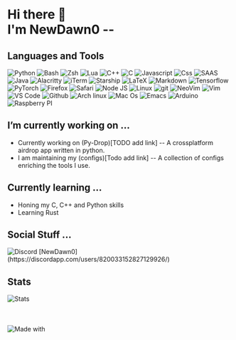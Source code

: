 # Hi there 👋 <br> I'm NewDawn0 --
## Languages and Tools
<div>
<img alt="Python" src="https://img.shields.io/badge/python-ffd342?style=for-the-badge&logo=Python&logoColor=blue" />
<img alt="Bash" src="https://img.shields.io/badge/shell_script-000000?style=for-the-badge&logo=gnu-bash&logoColor=white" />
<img alt="Zsh" src="https://img.shields.io/badge/zsh-1f1f1f?&logo=zsh&style=for-the-badge" />
<img alt="Lua" src="https://img.shields.io/badge/lua-000081?style=for-the-badge&logo=lua&logoColor=white" />
<img alt="C++" src="https://img.shields.io/badge/C++-00599C?&logo=c%2b%2b&style=for-the-badge" />
<img alt="C" src="https://img.shields.io/badge/C-003991?&logo=C&style=for-the-badge" />
<img alt="Javascript" src="https://img.shields.io/badge/javascript-1f1f1f?style=for-the-badge&logo=Javascript" />
<img alt="Css" src="https://img.shields.io/badge/CSS-blue?&style=for-the-badge&logo=css3&logoColor=white" />
<img alt="SAAS" src="https://img.shields.io/badge/Sass-CC6699?style=for-the-badge&logo=sass&logoColor=white" />
<img alt="Java" src="https://img.shields.io/badge/Java-ED8B00?style=for-the-badge&logo=java&logoColor=white" />
<img alt="Alacritty" src="https://img.shields.io/badge/alacritty-orange?style=for-the-badge&logo=alacritty&logoColor=white" />
<img alt="iTerm" src="https://img.shields.io/badge/iTerm2-202b2d?style=for-the-badge&logo=iterm2&logoColor=white" />
<img alt="Starship" src="https://img.shields.io/badge/starship-DD0B78?style=for-the-badge&logo=starship&logoColor=white" />
<img alt="LaTeX" src="https://img.shields.io/badge/latex-%23008080.svg?style=for-the-badge&logo=latex&logoColor=white">
<img alt="Markdown" src="https://img.shields.io/badge/Markdown-000000?style=for-the-badge&logo=markdown&logoColor=white" />
<img alt="Tensorflow" src="https://img.shields.io/badge/TensorFlow-ff8d00?style=for-the-badge&logo=tensorflow&logoColor=white" />
<img alt="PyTorch" src="https://img.shields.io/badge/PyTorch-%23EE4C2C.svg?&style=for-the-badge&logo=PyTorch&logoColor=white" />
<img alt="Firefox" src="https://img.shields.io/badge/Firefox-fc4854?style=for-the-badge&logo=Firefox-Browser&logoColor=white" />
<img alt="Safari" src="https://img.shields.io/badge/Safari-2892d8?style=for-the-badge&logo=Safari&logoColor=white" />
<img alt="Node JS" src="https://img.shields.io/badge/Node.js-019833?style=for-the-badge&logo=node.js&logoColor=white" />
<img alt="Linux" src="https://img.shields.io/badge/Linux-f7c156?style=for-the-badge&logo=linux&logoColor=black">
<img alt="git" src="https://img.shields.io/badge/Git-f05033?&style=for-the-badge&logo=git&logoColor=white" />
<img alt="NeoVim" src="https://img.shields.io/badge/NeoVim-1287d2?&style=for-the-badge&logo=neovim&logoColor=green">
<img alt="Vim" src="https://img.shields.io/badge/-Vim-019833?&logo=Vim&style=for-the-badge" />
<img alt="VS Code" src="https://img.shields.io/static/v1?style=for-the-badge&message=VS+Code&color=007ACC&logo=Visual+Studio+Code&logoColor=FFFFFF&label=">
<img alt="Github" src="https://img.shields.io/badge/GitHub-000000?style=for-the-badge&logo=GitHub&logoColor=white" />
<img alt="Arch linux" src="https://img.shields.io/badge/Arch_Linux-1793D1?style=for-the-badge&logo=arch-linux&logoColor=white" />
<img alt="Mac Os" src="https://img.shields.io/badge/mac%20os-000000?style=for-the-badge&logo=apple&logoColor=white" />
<img alt="Emacs" src="https://img.shields.io/badge/Emacs-%237F5AB6.svg?&style=for-the-badge&logo=gnu-emacs&logoColor=white" />
<img alt="Arduino" src="https://img.shields.io/badge/Arduino-00979D?style=for-the-badge&logo=Arduino&logoColor=white" />
<img alt="Raspberry PI" src="https://img.shields.io/badge/Raspberry%20Pi-A22846?style=for-the-badge&logo=Raspberry%20Pi&logoColor=white" />
</div>

## I’m currently working on ...
- Currently working on (Py-Drop)[TODO add link] -- A crossplatform airdrop app written in python.
- I am maintaining my (configs)[Todo add link] -- A collection of configs enriching the tools I use.

## Currently learning ...
- Honing my C, C++ and Python skills
- Learning Rust

## Social Stuff ...
<div>
<img alt="Discord" src="https://img.shields.io/badge/Discord-7289DA?style=for-the-badge&logo=discord&logoColor=white" onclick="window.open('https://discordapp.com/users/820033152827129926/')"/>
[NewDawn0](https://discordapp.com/users/820033152827129926/)
<!--
<img alt="GMail" src="https://img.shields.io/badge/Gmail-white?style=for-the-badge&logo=gmail&logoColor" onclick="window.open('')" />
</div>
<img alt="Instagram" src="https://img.shields.io/badge/Instagram-E4405F?style=for-the-badge&logo=instagram&logoColor=white" onclick="window.open('')" />
<img alt="Website" src="https://img.shields.io/badge/website-000000?style=for-the-badge&logo=About.me&logoColor=white" onclick=window.open('') />
-->

## Stats
<img class="Stats" alt="Stats" src="https://github-readme-stats.vercel.app/api?username=NewDawn0&theme=blue-green" />


</br>
</br>
</br>
</br>
<img alt="Made with" src="http://ForTheBadge.com/images/badges/built-with-swag.svg" />
